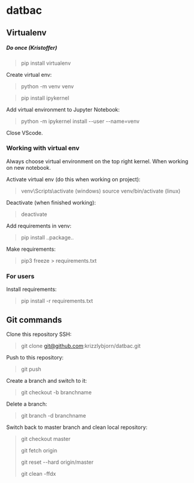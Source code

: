 # datbac

## Virtualenv
##### Do once (Kristoffer)
> pip install virtualenv

Create virtual env:
> python -m venv venv

> pip install ipykernel

Add virtual environment to Jupyter Notebook:
> python -m ipykernel install --user --name=venv


Close VScode.
### Working with virtual env ###
Always choose virtual environment on the top right kernel.
When working on new notebook.

Activate virtual env (do this when working on project):
> venv\Scripts\activate (windows)
> source venv/bin/activate (linux)


Deactivate (when finished working):
> deactivate


Add requirements in venv:
> pip install ..package..


Make requirements:
> pip3 freeze > requirements.txt

### For users ###
Install requirements:
> pip install -r requirements.txt


## Git commands ##
Clone this repository SSH:
> git clone git@github.com:krizzlybjorn/datbac.git

Push to this repository:
> git push

Create a branch and switch to it:
> git checkout -b branchname

Delete a branch:
> git branch -d branchname

Switch back to master branch and clean local repository:
> git checkout master
>
> git fetch origin
>
> git reset --hard origin/master
>
> git clean -ffdx